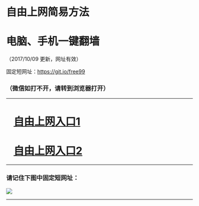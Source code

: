 ﻿# 自由上网简易方法

# 电脑、手机一键翻墙

（2017/10/09 更新，网址有效）

固定短网址：https://git.io/free99

### （微信如打不开，请转到浏览器打开）


***





# &nbsp;&nbsp; <a href="http://ft1138531163.fwq-tz-1001.info/fwqtz01.html?t=100900129837 " target="_blank">自由上网入口1</a>
# &nbsp;&nbsp; <a href="http://ft10639995.fwq-tz-1002.info/fwqtz02.html?t=100900122615 " target="_blank">自由上网入口2</a>
***

### 请记住下图中固定短网址：

<img src="https://s3-us-west-2.amazonaws.com/fwq-1001/yjfq-20170905okok.png" /> 


***

